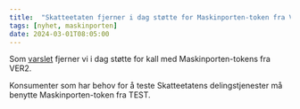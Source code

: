 ```yaml
---
title:  "Skatteetaten fjerner i dag støtte for Maskinporten-token fra VER2"
tags: [nyhet, maskinporten]
date: 2024-03-01T08:05:00
---
```

Som [varslet](https://skatteetaten.github.io/api-dokumentasjon/nyheter-og-driftsvarsler/2024/02/15/ver2) fjerner vi i dag støtte for kall med Maskinporten-tokens fra VER2. 

Konsumenter som har behov for å teste Skatteetatens delingstjenester må benytte Maskinporten-token fra TEST.
